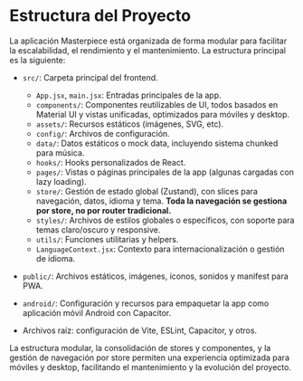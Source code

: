 # Estructura del Proyecto

La aplicación Masterpiece está organizada de forma modular para facilitar la escalabilidad, el rendimiento y el mantenimiento. La estructura principal es la siguiente:

- `src/`: Carpeta principal del frontend.
  - `App.jsx`, `main.jsx`: Entradas principales de la app.
  - `components/`: Componentes reutilizables de UI, todos basados en Material UI y vistas unificadas, optimizados para móviles y desktop.
  - `assets/`: Recursos estáticos (imágenes, SVG, etc).
  - `config/`: Archivos de configuración.
  - `data/`: Datos estáticos o mock data, incluyendo sistema chunked para música.
  - `hooks/`: Hooks personalizados de React.
  - `pages/`: Vistas o páginas principales de la app (algunas cargadas con lazy loading).
  - `store/`: Gestión de estado global (Zustand), con slices para navegación, datos, idioma y tema. **Toda la navegación se gestiona por store, no por router tradicional.**
  - `styles/`: Archivos de estilos globales o específicos, con soporte para temas claro/oscuro y responsive.
  - `utils/`: Funciones utilitarias y helpers.
  - `LanguageContext.jsx`: Contexto para internacionalización o gestión de idioma.

- `public/`: Archivos estáticos, imágenes, íconos, sonidos y manifest para PWA.
- `android/`: Configuración y recursos para empaquetar la app como aplicación móvil Android con Capacitor.
- Archivos raíz: configuración de Vite, ESLint, Capacitor, y otros.

La estructura modular, la consolidación de stores y componentes, y la gestión de navegación por store permiten una experiencia optimizada para móviles y desktop, facilitando el mantenimiento y la evolución del proyecto.
